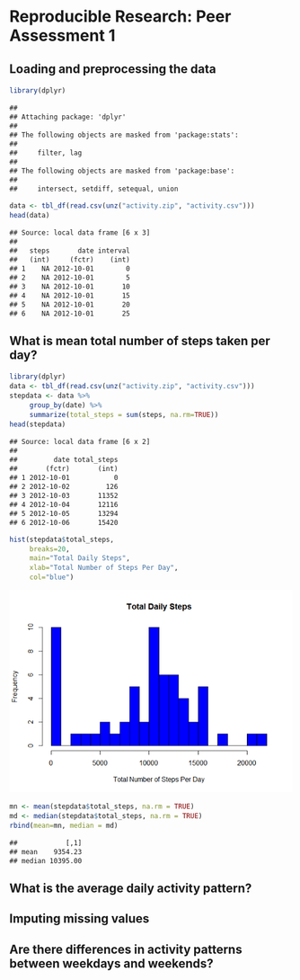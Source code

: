 # Reproducible Research: Peer Assessment 1


## Loading and preprocessing the data

```r
library(dplyr)
```

```
## 
## Attaching package: 'dplyr'
## 
## The following objects are masked from 'package:stats':
## 
##     filter, lag
## 
## The following objects are masked from 'package:base':
## 
##     intersect, setdiff, setequal, union
```

```r
data <- tbl_df(read.csv(unz("activity.zip", "activity.csv")))
head(data)
```

```
## Source: local data frame [6 x 3]
## 
##   steps       date interval
##   (int)     (fctr)    (int)
## 1    NA 2012-10-01        0
## 2    NA 2012-10-01        5
## 3    NA 2012-10-01       10
## 4    NA 2012-10-01       15
## 5    NA 2012-10-01       20
## 6    NA 2012-10-01       25
```


## What is mean total number of steps taken per day?

```r
library(dplyr)
data <- tbl_df(read.csv(unz("activity.zip", "activity.csv")))
stepdata <- data %>% 
     group_by(date) %>% 
     summarize(total_steps = sum(steps, na.rm=TRUE))
head(stepdata)
```

```
## Source: local data frame [6 x 2]
## 
##         date total_steps
##       (fctr)       (int)
## 1 2012-10-01           0
## 2 2012-10-02         126
## 3 2012-10-03       11352
## 4 2012-10-04       12116
## 5 2012-10-05       13294
## 6 2012-10-06       15420
```

```r
hist(stepdata$total_steps, 
     breaks=20, 
     main="Total Daily Steps", 
     xlab="Total Number of Steps Per Day",
     col="blue")
```

![](PA1_template_files/figure-html/unnamed-chunk-2-1.png) 

```r
mn <- mean(stepdata$total_steps, na.rm = TRUE)
md <- median(stepdata$total_steps, na.rm = TRUE)
rbind(mean=mn, median = md)
```

```
##            [,1]
## mean    9354.23
## median 10395.00
```



## What is the average daily activity pattern?



## Imputing missing values



## Are there differences in activity patterns between weekdays and weekends?
